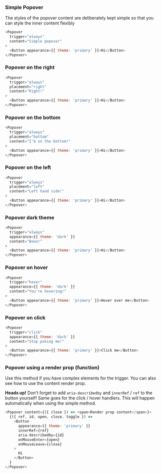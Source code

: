 ### Simple Popover

The styles of the popover content are deliberately kept simple so that you can style the inner content flexibly

```js
<Popover
  trigger="always"
  content="Simple popover"
>
  <Button appearance={{ theme: 'primary' }}>Hi</Button>
</Popover>
```

### Popover on the right

```js
<Popover
  trigger="always"
  placement="right"
  content="Right!"
>
  <Button appearance={{ theme: 'primary' }}>Hi</Button>
</Popover>
```

### Popover on the bottom

```js
<Popover
  trigger="always"
  placement="bottom"
  content="I'm on the bottom!"
>
  <Button appearance={{ theme: 'primary' }}>Hi</Button>
</Popover>
```

### Popover on the left

```js
<Popover
  trigger="always"
  placement="left"
  content="Left hand side!"
>
  <Button appearance={{ theme: 'primary' }}>Hi</Button>
</Popover>
```

### Popover dark theme

```js
<Popover
  trigger="always"
  appearance={{ theme: 'dark' }}
  content="Booo!"
>
  <Button appearance={{ theme: 'primary' }}>Hi</Button>
</Popover>
```

### Popover on hover

```js
<Popover
  trigger="hover"
  appearance={{ theme: 'dark' }}
  content="You're hovering!"
>
  <Button appearance={{ theme: 'primary' }}>Hover over me</Button>
</Popover>
```

### Popover on click

```js
<Popover
  trigger="click"
  appearance={{ theme: 'dark' }}
  content="Stop poking me!"
>
  <Button appearance={{ theme: 'primary' }}>Click me</Button>
</Popover>
```

### Popover using a render prop (function)

Use this method if you have complex elements for the trigger. You can also see how to use the content render prop.

**Heads up!** Don't forget to add `aria-describedby` and `innerRef` / `ref` to the button yourself! Same goes for the click / hover handlers. This will happen automatically when using the simple method.

```js
<Popover content={({ close }) => <span>Render prop content</span>}>
  {({ ref, id, open, close, toggle }) =>
    <Button
      appearance={{ theme: 'primary' }}
      innerRef={ref}
      aria-describedby={id}
      onMouseEnter={open}
      onMouseLeave={close}
    >
      Hi
    </Button>
  }
</Popover>
```
